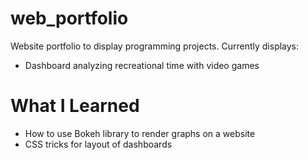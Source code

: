 # web_portfolio
Website portfolio to display programming projects.
Currently displays:
- Dashboard analyzing recreational time with video games
# What I Learned
- How to use Bokeh library to render graphs on a website
- CSS tricks for layout of dashboards
